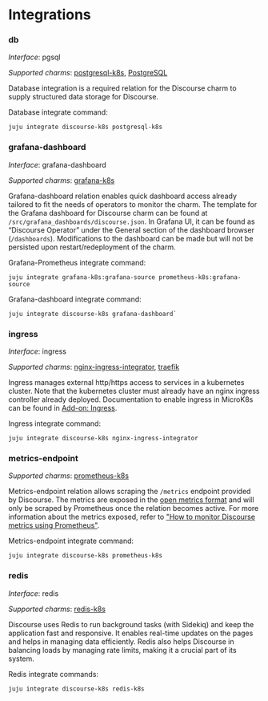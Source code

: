 # Integrations

<!-- vale Canonical.007-Headings-sentence-case = NO -->
<!-- The headings are relation endpoints, makes sense they are lowercase as in metadata.yaml-->
### db

_Interface_: pgsql

_Supported charms_: [postgresql-k8s](https://charmhub.io/postgresql-k8s),
[PostgreSQL](https://charmhub.io/postgresql)

Database integration is a required relation for the Discourse charm to supply
structured data storage for Discourse.

Database integrate command: 
```
juju integrate discourse-k8s postgresql-k8s
```

### grafana-dashboard

_Interface_: grafana-dashboard

_Supported charms_: [grafana-k8s](https://charmhub.io/grafana-k8s)

Grafana-dashboard relation enables quick dashboard access already tailored to
fit the needs of operators to monitor the charm. The template for the Grafana
dashboard for Discourse charm can be found at `/src/grafana_dashboards/discourse.json`.
In Grafana UI, it can be found as “Discourse Operator” under the General section of the dashboard browser
(`/dashboards`). Modifications to the dashboard can be made but will not be
persisted upon restart/redeployment of the charm.

Grafana-Prometheus integrate command:
```
juju integrate grafana-k8s:grafana-source prometheus-k8s:grafana-source
```
Grafana-dashboard integrate command:
```
juju integrate discourse-k8s grafana-dashboard`
```

### ingress

_Interface_: ingress

_Supported charms_: [nginx-ingress-integrator](https://charmhub.io/nginx-ingress-integrator),
[traefik](https://charmhub.io/traefik-k8s)

Ingress manages external http/https access to services in a kubernetes cluster.
Note that the kubernetes cluster must already have an nginx ingress controller
already deployed. Documentation to enable ingress in MicroK8s can be found in
[Add-on: Ingress](https://microk8s.io/docs/addon-ingress).

Ingress integrate command: 
```
juju integrate discourse-k8s nginx-ingress-integrator
```

### metrics-endpoint
<!-- vale Canonical.000-US-spellcheck = NO -->
<!-- prometheus_scrape is the name of the interface>
_Interface_: [prometheus_scrape](https://charmhub.io/interfaces/prometheus_scrape-v0)
<!-- vale Canonical.000-US-spellcheck = NO -->

_Supported charms_: [prometheus-k8s](https://charmhub.io/prometheus-k8s)

Metrics-endpoint relation allows scraping the `/metrics` endpoint provided by Discourse.
The metrics are exposed in the [open metrics format](https://github.com/OpenObservability/OpenMetrics/blob/main/specification/OpenMetrics.md#data-model) and will only be scraped by Prometheus once the
relation becomes active. For more information about the metrics exposed, refer to ["How to monitor Discourse metrics using Prometheus"](https://meta.discourse.org/t/discourse-prometheus/72666).

Metrics-endpoint integrate command: 
```
juju integrate discourse-k8s prometheus-k8s
```

### redis
<!-- vale Canonical.007-Headings-sentence-case = YES -->

_Interface_: redis  

_Supported charms_: [redis-k8s](https://charmhub.io/redis-k8s)

Discourse uses Redis to run background tasks (with Sidekiq) and keep the application fast and responsive. It enables real-time updates on the pages and helps in managing data efficiently. Redis also helps Discourse in balancing loads by managing rate limits, making it a crucial part of its system.

Redis integrate commands: 
```
juju integrate discourse-k8s redis-k8s
```
